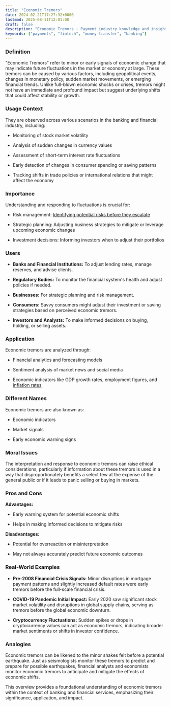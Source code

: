 ```yaml
---
title: "Economic Tremors"
date: 2024-02-21T17:27:32+0000
lastmod: 2025-08-11T12:01:00
draft: false
description: "Economic Tremors - Payment industry knowledge and insights"
keywords: ["payments", "fintech", "money transfer", "banking"]
---
```


### Definition

"Economic Tremors" refer to minor or early signals of economic change that may indicate future fluctuations in the market or economy at large. These tremors can be caused by various factors, including geopolitical events, changes in monetary policy, sudden market movements, or emerging financial trends. Unlike full-blown economic shocks or crises, tremors might not have an immediate and profound impact but suggest underlying shifts that could affect stability or growth.

### Usage Context

They are observed across various scenarios in the banking and financial industry, including:

- Monitoring of stock market volatility

- Analysis of sudden changes in currency values

- Assessment of short-term interest rate fluctuations

- Early detection of changes in consumer spending or saving patterns

- Tracking shifts in trade policies or international relations that might affect the economy

### Importance

Understanding and responding to fluctuations is crucial for:

- Risk management: [Identifying potential risks before they escalate](https://faisalkhanllc.xyz/resources/payments-wiki/r/risk-reduction/)

- Strategic planning: Adjusting business strategies to mitigate or leverage upcoming economic changes

- Investment decisions: Informing investors when to adjust their portfolios

### Users

- **Banks and Financial Institutions:** To adjust lending rates, manage reserves, and advise clients.

- **Regulatory Bodies:** To monitor the financial system's health and adjust policies if needed.

- **Businesses:** For strategic planning and risk management.

- **Consumers:** Savvy consumers might adjust their investment or saving strategies based on perceived economic tremors.

- **Investors and Analysts:** To make informed decisions on buying, holding, or selling assets.

### Application

Economic tremors are analyzed through:

- Financial analytics and forecasting models

- Sentiment analysis of market news and social media

- Economic indicators like GDP growth rates, employment figures, and [inflation rates](https://faisalkhanllc.xyz/resources/payments-wiki/i/inflation/)

### Different Names

Economic tremors are also known as:

- Economic indicators

- Market signals

- Early economic warning signs

### Moral Issues

The interpretation and response to economic tremors can raise ethical considerations, particularly if information about these tremors is used in a way that disproportionately benefits a select few at the expense of the general public or if it leads to panic selling or buying in markets.

### Pros and Cons

**Advantages:**

- Early warning system for potential economic shifts

- Helps in making informed decisions to mitigate risks

**Disadvantages:**

- Potential for overreaction or misinterpretation

- May not always accurately predict future economic outcomes

### Real-World Examples

- **Pre-2008 Financial Crisis Signals:** Minor disruptions in mortgage payment patterns and slightly increased default rates were early tremors before the full-scale financial crisis.

- **COVID-19 Pandemic Initial Impact:** Early 2020 saw significant stock market volatility and disruptions in global supply chains, serving as tremors before the global economic downturn.

- **Cryptocurrency Fluctuations:** Sudden spikes or drops in cryptocurrency values can act as economic tremors, indicating broader market sentiments or shifts in investor confidence.

### Analogies

Economic tremors can be likened to the minor shakes felt before a potential earthquake. Just as seismologists monitor these tremors to predict and prepare for possible earthquakes, financial analysts and economists monitor economic tremors to anticipate and mitigate the effects of economic shifts.

This overview provides a foundational understanding of economic tremors within the context of banking and financial services, emphasizing their significance, application, and impact.
